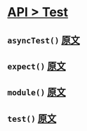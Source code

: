 # [API > Test](http://api.qunitjs.com/category/test/)

## `asyncTest()` [原文](http://api.qunitjs.com/asyncTest/)

## `expect()` [原文](http://api.qunitjs.com/expect/)

## `module()` [原文](http://api.qunitjs.com/module/)

## `test()` [原文](http://api.qunitjs.com/test/)